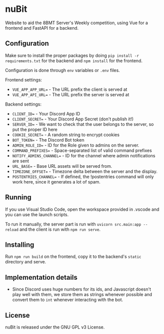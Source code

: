 nuBit
=====

Website to aid the 8BMT Server's Weekly competition, using Vue for a frontend
and FastAPI for a backend.

Configuration
-------------

Make sure to install the proper packages by doing
`pip install -r requirements.txt` for the backend and `npm install` for the
frontend.

Configuration is done through `env` variables or `.env` files.

Frontend settings:
- `VUE_APP_APP_URL=` - The URL prefix the client is served at
- `VUE_APP_API_URL=` - The URL prefix the server is served at

Backend settings:
- `CLIENT_ID=` - Your Discord App ID
- `CLIENT_SECRET=` - Your Discord App Secret (don't publish it!)
- `SERVER_ID=` - We want to check that the user belongs to the server,
    so put the proper ID here
- `COOKIE_SECRET=` - A random string to encrypt cookies
- `BOT_TOKEN=` - The Discord Bot token
- `ADMIN_ROLE_ID=` - ID for the Role given to admins on the server.
- `COMMAND_PREFIXES=` - Space-separated list of valid command prefixes
- `NOTIFY_ADMINS_CHANNEL=` - ID for the channel where admin notifications are
    sent
- `URL_BASE=` - Base URL assets will be served from.
- `TIMEZONE_OFFSET=` - Timezone delta between the server and the display.
- `POSTENTRIES_CHANNEL=` - If defined, the !postentries command will only work
    here, since it generates a lot of spam.

Running
-------

If you use Visual Studio Code, open the workspace provided in .vscode and you
can use the launch scripts.

To run it manually, the server part is run with `uvicorn src.main:app --reload`
and the client is run with `npm run serve`.

Installing
----------

Run `npm run build` on the frontend, copy it to the backend's `static` directory
and serve.

Implementation details
----------------------
- Since Discord uses huge numbers for its ids, and Javascript doesn't play well
    with them, we store them as strings whenever possible and convert them to
    `int` whenever interacting with the bot.

License
-------

nuBit is released under the GNU GPL v3 License.